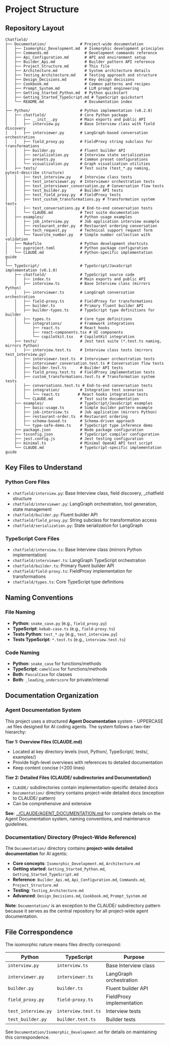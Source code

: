 # Project Structure

## Repository Layout

```
Chatfield/
├── Documentation/               # Project-wide documentation
│   ├── Isomorphic_Development.md  # Isomorphic development principles
│   ├── Commands.md                # Development commands reference
│   ├── Api_Configuration.md       # API and environment setup
│   ├── Builder_Api.md             # Builder pattern API reference
│   ├── Project_Structure.md       # This file
│   ├── Architecture.md            # System architecture details
│   ├── Testing_Architecture.md    # Testing approach and structure
│   ├── Design_Decisions.md        # Key design decisions
│   ├── Cookbook.md                # Common patterns and recipes
│   ├── Prompt_System.md           # LLM prompt engineering
│   ├── Getting_Started_Python.md  # Python quickstart
│   ├── Getting_Started_TypeScript.md # TypeScript quickstart
│   └── README.md                  # Documentation index
│
├── Python/                      # Python implementation (v0.2.0)
│   ├── chatfield/               # Core Python package
│   │   ├── __init__.py          # Main exports and public API
│   │   ├── interview.py         # Base Interview class with field discovery
│   │   ├── interviewer.py       # LangGraph-based conversation orchestration
│   │   ├── field_proxy.py       # FieldProxy string subclass for transformations
│   │   ├── builder.py           # Fluent builder API
│   │   ├── serialization.py     # Interview state serialization
│   │   ├── presets.py           # Common preset configurations
│   │   └── visualization.py     # Graph visualization utilities
│   ├── tests/                   # Test suite (test_*.py naming, pytest-describe structure)
│   │   ├── test_interview.py    # Interview class tests
│   │   ├── test_interviewer.py  # Interviewer orchestration tests
│   │   ├── test_interviewer_conversation.py # Conversation flow tests
│   │   ├── test_builder.py      # Builder API tests
│   │   ├── test_field_proxy.py  # FieldProxy tests
│   │   ├── test_custom_transformations.py # Transformation system tests
│   │   ├── test_conversations.py # End-to-end conversation tests
│   │   └── CLAUDE.md            # Test suite documentation
│   ├── examples/                # Python usage examples
│   │   ├── job_interview.py     # Job application interview example
│   │   ├── restaurant_order.py  # Restaurant ordering conversation
│   │   ├── tech_request.py      # Technical support request form
│   │   └── favorite_number.py   # Simple number collection with validation
│   ├── Makefile                 # Python development shortcuts
│   ├── pyproject.toml           # Python package configuration
│   └── CLAUDE.md                # Python-specific implementation guide
│
└── TypeScript/                  # TypeScript/JavaScript implementation (v0.1.0)
    ├── chatfield/               # TypeScript source code
    │   ├── index.ts             # Main exports and public API
    │   ├── interview.ts         # Base Interview class (mirrors Python)
    │   ├── interviewer.ts       # LangGraph conversation orchestration
    │   ├── field-proxy.ts       # FieldProxy for transformations
    │   ├── builder.ts           # Primary fluent builder API
    │   ├── builder-types.ts     # TypeScript type definitions for builder
    │   ├── types.ts             # Core type definitions
    │   └── integrations/        # Framework integrations
    │       ├── react.ts         # React hooks
    │       ├── react-components.tsx # UI components
    │       └── copilotkit.tsx   # CopilotKit integration
    ├── tests/                   # Jest test suite (*.test.ts naming, mirrors Python)
    │   ├── interview.test.ts    # Interview class tests (mirrors test_interview.py)
    │   ├── interviewer.test.ts  # Interviewer orchestration tests
    │   ├── interviewer_conversation.test.ts # Conversation flow tests
    │   ├── builder.test.ts      # Builder API tests
    │   ├── field_proxy.test.ts  # FieldProxy implementation tests
    │   ├── custom_transformations.test.ts # Transformation system tests
    │   ├── conversations.test.ts # End-to-end conversation tests
    │   ├── integration/         # Integration test scenarios
    │   │   └── react.ts        # React hooks integration tests
    │   └── CLAUDE.md            # Test suite documentation
    ├── examples/                # TypeScript/JavaScript examples
    │   ├── basic-usage.ts       # Simple builder pattern example
    │   ├── job-interview.ts     # Job application (mirrors Python)
    │   ├── restaurant-order.ts  # Restaurant ordering
    │   ├── schema-based.ts      # Schema-driven approach
    │   └── type-safe-demo.ts    # TypeScript type inference demo
    ├── package.json             # Node package configuration
    ├── tsconfig.json            # TypeScript compiler configuration
    ├── jest.config.js           # Jest testing configuration
    ├── minimal.ts               # Minimal OpenAI API test script
    └── CLAUDE.md                # TypeScript-specific implementation guide
```

## Key Files to Understand

### Python Core Files
- `chatfield/interview.py`: Base Interview class, field discovery, _chatfield structure
- `chatfield/interviewer.py`: LangGraph orchestration, tool generation, state management
- `chatfield/builder.py`: Fluent builder API
- `chatfield/field_proxy.py`: String subclass for transformation access
- `chatfield/serialization.py`: State serialization for LangGraph

### TypeScript Core Files
- `chatfield/interview.ts`: Base Interview class (mirrors Python implementation)
- `chatfield/interviewer.ts`: LangGraph TypeScript orchestration
- `chatfield/builder.ts`: Primary fluent builder API
- `chatfield/field-proxy.ts`: FieldProxy implementation for transformations
- `chatfield/types.ts`: Core TypeScript type definitions

## Naming Conventions

### File Naming
- **Python**: `snake_case.py` (e.g., `field_proxy.py`)
- **TypeScript**: `kebab-case.ts` (e.g., `field-proxy.ts`)
- **Tests Python**: `test_*.py` (e.g., `test_interview.py`)
- **Tests TypeScript**: `*.test.ts` (e.g., `interview.test.ts`)

### Code Naming
- **Python**: `snake_case` for functions/methods
- **TypeScript**: `camelCase` for functions/methods
- **Both**: `PascalCase` for classes
- **Both**: `_leading_underscore` for private/internal

## Documentation Organization

### Agent Documentation System

This project uses a structured **Agent Documentation** system - UPPERCASE `.md` files designed for AI coding agents. The system follows a two-tier hierarchy:

**Tier 1: Overview Files (CLAUDE.md)**
- Located at key directory levels (root, Python/, TypeScript/, tests/, examples/)
- Provide high-level overviews with references to detailed documentation
- Keep content concise (<200 lines)

**Tier 2: Detailed Files (CLAUDE/ subdirectories and Documentation/)**
- `CLAUDE/` subdirectories contain implementation-specific detailed docs
- `Documentation/` directory contains project-wide detailed docs (exception to CLAUDE/ pattern)
- Can be comprehensive and extensive

**See**: [../CLAUDE/AGENT_DOCUMENTATION.md](../CLAUDE/AGENT_DOCUMENTATION.md) for complete details on the Agent Documentation system, naming conventions, and maintenance guidelines.

### Documentation/ Directory (Project-Wide Reference)

The `Documentation/` directory contains **project-wide detailed documentation** for AI agents:
- **Core concepts**: `Isomorphic_Development.md`, `Architecture.md`
- **Getting started**: `Getting_Started_Python.md`, `Getting_Started_TypeScript.md`
- **Reference**: `Builder_Api.md`, `Api_Configuration.md`, `Commands.md`, `Project_Structure.md`
- **Testing**: `Testing_Architecture.md`
- **Advanced**: `Design_Decisions.md`, `Cookbook.md`, `Prompt_System.md`

**Note**: `Documentation/` is an exception to the CLAUDE/ subdirectory pattern because it serves as the central repository for all project-wide agent documentation.

## File Correspondence

The isomorphic nature means files directly correspond:

| Python | TypeScript | Purpose |
|--------|-----------|---------|
| `interview.py` | `interview.ts` | Base Interview class |
| `interviewer.py` | `interviewer.ts` | LangGraph orchestration |
| `builder.py` | `builder.ts` | Fluent builder API |
| `field_proxy.py` | `field-proxy.ts` | FieldProxy implementation |
| `test_interview.py` | `interview.test.ts` | Interview tests |
| `test_builder.py` | `builder.test.ts` | Builder tests |

See `Documentation/Isomorphic_Development.md` for details on maintaining this correspondence.
